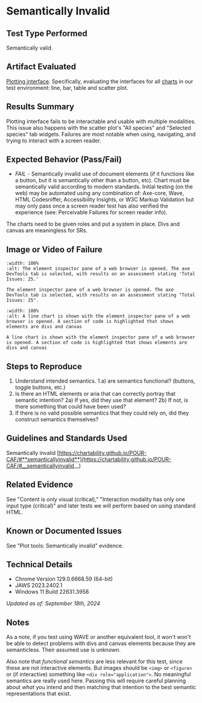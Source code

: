 # Semantically Invalid

## Test Type Performed

Semantically valid.

## Artifact Evaluated

[Plotting interface](https://docs.bokeh.org/en/latest/docs/user_guide/basic.html#ug-basic). Specifically, evaluating the interfaces for all [charts](https://quansight-labs.github.io/bokeh-a11y-audit/#_ts1723552414769) in our test environment: line, bar, table and scatter plot.

## Results Summary

Plotting interface fails to be interactable and usable with multiple modalities. This issue also happens with the scatter plot's "All species" and "Selected species" tab widgets. Failures are most notable when using, navigating, and trying to interact with a screen reader.

## Expected Behavior (Pass/Fail)

- _FAIL_ - Semantically invalid use of document elements (if it functions like a button, but it is semantically other than a button, etc). Chart must be semantically valid according to modern standards. Initial testing (on the web) may be automated using any combination of: Axe-core, Wave, HTML Codesniffer, Accessibility Insights, or W3C Markup Validation but may only pass once a screen reader test has also verified the experience (see: Perceivable Failures for screen reader info).

The charts need to be given roles and put a system in place. Divs and canvas are meaningless for SRs.

## Image or Video of Failure

```{figure} ./assets/plotting-interface_semantically-invalid_1.png
:width: 100%
:alt: The element inspector pane of a web browser is opened. The axe DevTools tab is selected, with results on an assessment stating 'Total Issues: 25.'

The element inspector pane of a web browser is opened. The axe DevTools tab is selected, with results on an assessment stating "Total Issues: 25".
```

```{figure} ./assets/plotting-interface_semantically-invalid_2.png
:width: 100%
:alt: A line chart is shown with the element inspector pane of a web browser is opened. A section of code is highlighted that shows elements are divs and canvas

A line chart is shown with the element inspector pane of a web browser is opened. A section of code is highlighted that shows elements are divs and canvas
```

## Steps to Reproduce

1. Understand intended semantics.
   1.a) are semantics functional? (buttons, toggle buttons, etc.)
2. Is there an HTML elements or aria that can correctly portray that semantic intention?
   2a) If yes, did they use that element?
   2b) If not, is there something that could have been used?
3. If there is no valid possible semantics that they could rely on, did they construct semantics themselves?

## Guidelines and Standards Used

Semantically invalid [https://chartability.github.io/POUR-CAF/#**semanticallyinvalid**](https://chartability.github.io/POUR-CAF/#__semanticallyinvalid__)

## Related Evidence

See "Content is only visual (critical)," "Interaction modality has only one input type (critical)" and later tests we will perform based on using standard HTML.

## Known or Documented Issues

See "Plot tools: Semantically invalid" evidence.

## Technical Details

- Chrome Version 129.0.6668.59 (64-bit)
- JAWS 2023.2402.1
- Windows 11 Build 22631.3958

_Updated as of: September 18th, 2024_

## Notes

As a note, if you test using WAVE or another equivalent tool, it won't won't be able to detect problems with divs and canvas elements because they are semanticless. Their assumed use is unknown.

Also note that _functional semantics_ are less relevant for this test, since these are not interactive elements. But images should be `<img>` or `<figure>` or (if interactive) something like `<div role="application">`. No meaningful semantics are really used here. Passing this will require careful planning about _what_ you intend and then matching that intention to the best semantic representations that exist.

<!-- A seasoned SR (screen reader) user could have the knowledge to navigate and explore webpages and graphs with more nuance, whether through manual mode switching, certain key shortcuts, etc. These tests are done by a sighted user with the SR’s default options and performed as if a new or beginner user is interacting with these elements. We would expect that all users could be able to navigate smoothly, regardless of experience levels. -->
